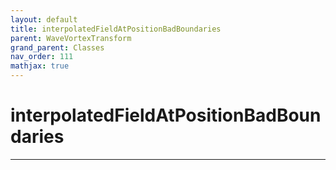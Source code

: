 ```yaml
---
layout: default
title: interpolatedFieldAtPositionBadBoundaries
parent: WaveVortexTransform
grand_parent: Classes
nav_order: 111
mathjax: true
---
```


#  interpolatedFieldAtPositionBadBoundaries




---

